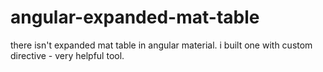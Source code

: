 # angular-expanded-mat-table

there isn't expanded mat table in angular material.
i built one with custom directive - very helpful tool.
